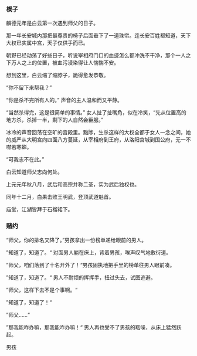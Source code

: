 ### 楔子

麟德元年是白云第一次遇到师父的日子。

那一年长安城内那把最尊贵的椅子后面垂下了一道珠帘。连长安百姓都知道，天下大权已实属中宫，天子仅供手而已。

朝野已经动荡了好些日子，听说宰相府门口的血迹怎么都冲洗不干净，那个一人之下万人之上的位置，被血污浸染得让人惴惴不安。

想到这里，白云缩了缩脖子，跪得愈发恭敬。

“你不留下来帮我？” 

“你是杀不完所有人的。” 声音的主人温和而又平静。

“当然杀得完，这是很简单的事情。” 女人扯了扯嘴角，似在冷笑，“先从位置高的地方杀，杀掉一半，剩下的人自然会臣服。”

冰冷的声音回荡在空旷的宫殿里。黜陟，生杀这样的大权全都于女人一念之间，她的威严从大明宫向四面八方蔓延，从宰相府到王府，从洛阳宫城到国公府，无一不噤若寒蝉。

“可我志不在此。”

白云知道师父志向何处。

上元元年秋八月，武后和高宗并称二圣，实为武后独权也。

同年十二月，白果击败王明武，登顶武道魁首。

庙堂，江湖皆拜于石榴裙下。





### 赌约

“师父，你的排名又降了。”男孩拿出一份榜单递给眼前的男人。

”知道了，知道了。“ 对面男人躺在床上，背着男孩，唉声叹气地敷衍道。

”师父，咱们落到了十名开外了！“男孩固执地把手里的榜单往男人眼前凑。

”知道了，知道了。“ 男人不耐烦的挥挥手，扭过头去，试图逃避。

”师父，这样下去不是个事啊。“ 

”知道了，知道了！“

”师父……“

”那我能咋办嘛，那我能咋办嘛！“ 男人再也受不了男孩的聒噪，从床上猛然跃起。

男孩

